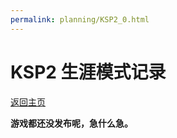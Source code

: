 ```yaml
---
permalink: planning/KSP2_0.html
---
```


# KSP2 生涯模式记录
[返回主页](https://emobsama.github.io/)

**游戏都还没发布呢，急什么急。**